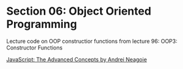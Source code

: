 # Section 06: Object Oriented Programming
Lecture code on OOP constructior functions from lecture 96: OOP3: Constructor Functions

[JavaScript: The Advanced Concepts by Andrei Neagoie](https://www.udemy.com/course/advanced-javascript-concepts/)
